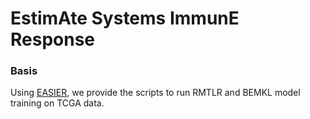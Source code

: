 # EstimAte Systems ImmunE Response 

### Basis
Using [EASIER](https://github.com/olapuentesantana/easier_manuscript), we provide the scripts to run RMTLR and BEMKL model training on TCGA data. 

